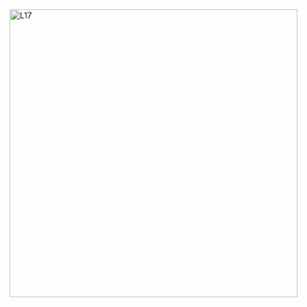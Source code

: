 <img width="504" alt="L17" src="https://github.com/user-attachments/assets/e2c6f7c5-becb-496a-ba1e-162ec0aca27a" />
